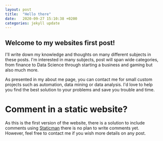 ```yaml
---
layout: post
title:  "Hello there"
date:   2020-09-27 15:10:38 +0200
categories: jekyll update
---
```

## Welcome to my websites first post!

I'll write down my knowledge and thoughts on many different subjects in these posts. I'm interested in many subjects, post will span wide categories, from finance to Data Science through starting a business and gaming but also much more.

As presented in my about me page, you can contact me for small custom projects such as automation, data mining or data analysis. I'd love to help you find the best solution to your problems and save you trouble and time.

# Comment in a static website?
As this is the first version of the website, there is a solution to include comments using [Staticman](https://staticman.net/) there is no plan to write comments yet.
However, feel free to contact me if you wish more details on any post.
